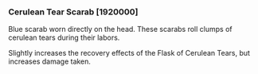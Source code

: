 ### Cerulean Tear Scarab [1920000]

Blue scarab worn directly on the head. These scarabs roll clumps of cerulean tears during their labors.

Slightly increases the recovery effects of the Flask of Cerulean Tears, but increases damage taken.
